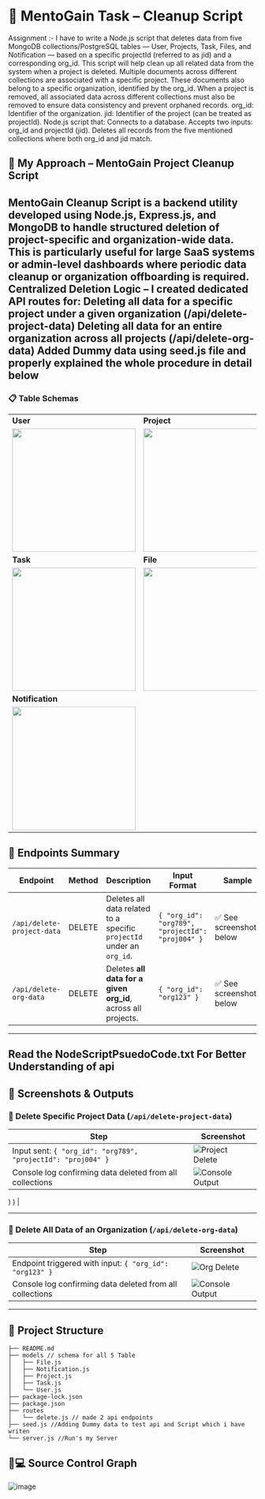# 🚀 MentoGain Task – Cleanup Script
Assignment :-
I  have  to write a Node.js script that deletes data from five MongoDB collections/PostgreSQL tables — User, Projects, Task, Files, and Notification — based on a specific projectId (referred to as jid) and a corresponding org_id. This script will help clean up all related data from the system when a project is deleted.
Multiple documents across different collections are associated with a specific project. These documents also belong to a specific organization, identified by the org_id. When a project is removed, all associated data across different collections must also be removed to ensure data consistency and prevent orphaned records.
org_id: Identifier of the organization.
jid: Identifier of the project (can be treated as projectId).
Node.js script that:
Connects to a  database.
Accepts two inputs: org_id and projectId (jid).
Deletes all records from the five mentioned collections where both org_id and jid match.
## 🧠 My Approach – MentoGain Project Cleanup Script
MentoGain Cleanup Script is a backend utility developed using Node.js, Express.js, and MongoDB to handle structured deletion of project-specific and organization-wide data. This is particularly useful for large SaaS systems or admin-level dashboards where periodic data cleanup or organization offboarding is required.
Centralized Deletion Logic – I created dedicated API routes for:
Deleting all data for a specific project under a given organization (/api/delete-project-data)
Deleting all data for an entire organization across all projects (/api/delete-org-data)
Added Dummy data using seed.js file and properly explained the whole procedure in detail below
---
<h3>📋 Table Schemas</h3>

<table>
  <tr>
    <td><strong>User</strong></td>
    <td><strong>Project</strong></td>
  </tr>
  <tr>
    <td><img src="https://github.com/user-attachments/assets/63ef60f9-0d7d-443f-94b3-d149458b7011" width="250"/></td>
    <td><img src="https://github.com/user-attachments/assets/fd2b4d97-6cd7-4714-afaf-4f0a3a6ff9f1" width="250"/></td>
  </tr>
  <tr>
    <td><strong>Task</strong></td>
    <td><strong>File</strong></td>
  </tr>
  <tr>
    <td><img src="https://github.com/user-attachments/assets/fc51a8c9-751b-4a2c-8603-fa99a8d003e3" width="250"/></td>
    <td><img src="https://github.com/user-attachments/assets/e030f541-2ecd-49af-baf7-3843009a3f8b" width="250"/></td>
  </tr>
  <tr>
    <td><strong>Notification</strong></td>
    <td></td>
  </tr>
  <tr>
    <td><img src="https://github.com/user-attachments/assets/93f89ebd-4f69-40e6-9ea9-74f362f74577"
 width="250"/></td>
    <td></td>
  </tr>
</table>


## 🔗 Endpoints Summary

| Endpoint | Method | Description | Input Format | Sample |
|---------|--------|-------------|--------------|--------|
| `/api/delete-project-data` | DELETE | Deletes all data related to a specific `projectId` under an `org_id`. | `{ "org_id": "org789", "projectId": "proj004" }` | ✅ See screenshots below |
| `/api/delete-org-data` | DELETE | Deletes **all data for a given org_id**, across all projects. | `{ "org_id": "org123" }` | ✅ See screenshots below |

---
## Read the NodeScriptPsuedoCode.txt For Better Understanding of api 

## 🧪 Screenshots & Outputs

### 📌 Delete Specific Project Data (`/api/delete-project-data`)
| Step | Screenshot |
|------|------------|
| Input sent: `{ "org_id": "org789", "projectId": "proj004" }` | ![Project Delete](https://github.com/user-attachments/assets/870116c7-460e-4424-a468-5de775dfc74c) |
| Console log confirming data deleted from all collections | ![Console Output](https://github.com/user-attachments/assets/b522b573-1693-423d-9e26-85cff7a2bcb2)
)
) |


---

### 📌 Delete All Data of an Organization (`/api/delete-org-data`)
| Step | Screenshot |
|------|------------|
| Endpoint triggered with input: `{ "org_id": "org123" }` | ![Org Delete](https://github.com/user-attachments/assets/2d75e0fd-dffe-4983-9ad2-2baa3aff0260) |
| Console log confirming data deleted from all collections | ![Console Output](https://github.com/user-attachments/assets/612242ae-c8f4-4b32-95b2-a4dd1383ce44)
---

## 📂 **Project Structure**
```
├── README.md
├── models // schema for all 5 Table
│   ├── File.js
│   ├── Notification.js
│   ├── Project.js
│   ├── Task.js
│   └── User.js
├── package-lock.json
├── package.json
├── routes
│   └── delete.js // made 2 api endpoints
├── seed.js //Adding Dummy data to test api and Script which i have writen
└── server.js //Run's my Server

```
## 🐙💻 Source Control Graph 
![image](https://github.com/user-attachments/assets/3b4ac8a0-f1b0-4549-8222-acbb62bfa220)



